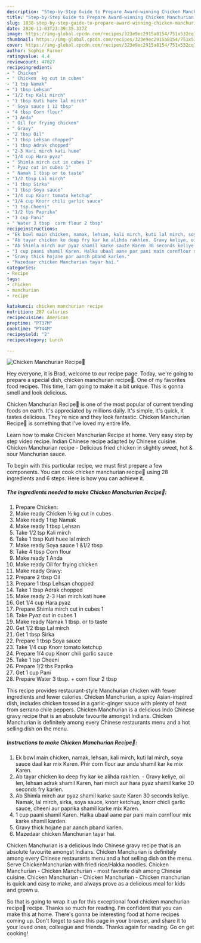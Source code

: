 ```yaml
---
description: "Step-by-Step Guide to Prepare Award-winning Chicken Manchurian Recipe🍲"
title: "Step-by-Step Guide to Prepare Award-winning Chicken Manchurian Recipe🍲"
slug: 1038-step-by-step-guide-to-prepare-award-winning-chicken-manchurian-recipe
date: 2020-11-03T23:39:35.337Z
image: https://img-global.cpcdn.com/recipes/323e9ec2915a8154/751x532cq70/chicken-manchurian-recipe🍲-recipe-main-photo.jpg
thumbnail: https://img-global.cpcdn.com/recipes/323e9ec2915a8154/751x532cq70/chicken-manchurian-recipe🍲-recipe-main-photo.jpg
cover: https://img-global.cpcdn.com/recipes/323e9ec2915a8154/751x532cq70/chicken-manchurian-recipe🍲-recipe-main-photo.jpg
author: Sophie Farmer
ratingvalue: 4.4
reviewcount: 47827
recipeingredient:
- " Chicken"
- " Chicken  kg cut in cubes"
- "1 tsp Namak"
- "1 tbsp Lehsan"
- "1/2 tsp Kali mirch"
- "1 tbsp Kuti huee lal mirch"
- " Soya sauce 1 12 tbsp"
- "4 tbsp Corn flour"
- "1 Anda"
- " Oil for frying chicken"
- " Gravy"
- "2 tbsp Oil"
- "1 tbsp Lehsan chopped"
- "1 tbsp Adrak chopped"
- "2-3 Hari mirch kati huee"
- "1/4 cup Hara pyaz"
- " Shimla mirch cut in cubes 1"
- " Pyaz cut in cubes 1"
- " Namak 1 tbsp or to taste"
- "1/2 tbsp Lal mirch"
- "1 tbsp Sirka"
- "1 tbsp Soya sauce"
- "1/4 cup Knorr tomato ketchup"
- "1/4 cup Knorr chili garlic sauce"
- "1 tsp Cheeni"
- "1/2 tbs Paprika"
- "1 cup Pani"
- " Water 3 tbsp  corn flour 2 tbsp"
recipeinstructions:
- "Ek bowl main chicken, namak, lehsan, kali mirch, kuti lal mirch, soya sauce daal kar mix Karen. Phir corn flour aur anda shamil kar ke mix Karen."
- "Ab tayar chicken ko deep fry kar ke alihda rakhlen. Gravy keliye, oil len, lehsan adrak shamil Karen, hari mirch aur hara pyaz shamil karke 30 seconds fry karlen."
- "Ab Shimla mirch aur pyaz shamil karke saute Karen 30 seconds keliye. Namak, lal mirch, sirka, soya sauce, knorr ketchup, knorr chicli garlic sauce, cheeni aur paprika shamil karke mix Karen."
- "1 cup paani shamil Karen. Halka ubaal aane par pani main cornflour mix karke shamil karden."
- "Gravy thick hojane par aanch pband karlen."
- "Mazedaar chicken Manchurian tayar hai."
categories:
- Recipe
tags:
- chicken
- manchurian
- recipe

katakunci: chicken manchurian recipe 
nutrition: 287 calories
recipecuisine: American
preptime: "PT37M"
cooktime: "PT44M"
recipeyield: "2"
recipecategory: Lunch

---
```



![Chicken Manchurian Recipe🍲](https://img-global.cpcdn.com/recipes/323e9ec2915a8154/751x532cq70/chicken-manchurian-recipe🍲-recipe-main-photo.jpg)

Hey everyone, it is Brad, welcome to our recipe page. Today, we're going to prepare a special dish, chicken manchurian recipe🍲. One of my favorites food recipes. This time, I am going to make it a bit unique. This is gonna smell and look delicious.

Chicken Manchurian Recipe🍲 is one of the most popular of current trending foods on earth. It's appreciated by millions daily. It's simple, it's quick, it tastes delicious. They're nice and they look fantastic. Chicken Manchurian Recipe🍲 is something that I've loved my entire life.

Learn how to make Chicken Manchurian Recipe at home. Very easy step by step video recipe. Indian Chinese recipe adapted by Chinese cuisine. Chicken Manchurian recipe - Delicious fried chicken in slightly sweet, hot &amp; sour Manchurian sauce.


To begin with this particular recipe, we must first prepare a few components. You can cook chicken manchurian recipe🍲 using 28 ingredients and 6 steps. Here is how you can achieve it.

<!--inarticleads1-->

##### The ingredients needed to make Chicken Manchurian Recipe🍲:

1. Prepare  Chicken:
1. Make ready  Chicken ½ kg cut in cubes
1. Make ready 1 tsp Namak
1. Make ready 1 tbsp Lehsan
1. Take 1/2 tsp Kali mirch
1. Take 1 tbsp Kuti huee lal mirch
1. Make ready  Soya sauce 1 &amp;1/2 tbsp
1. Take 4 tbsp Corn flour
1. Make ready 1 Anda
1. Make ready  Oil for frying chicken
1. Make ready  Gravy:
1. Prepare 2 tbsp Oil
1. Prepare 1 tbsp Lehsan chopped
1. Take 1 tbsp Adrak chopped
1. Make ready 2-3 Hari mirch kati huee
1. Get 1/4 cup Hara pyaz
1. Prepare  Shimla mirch cut in cubes 1
1. Take  Pyaz cut in cubes 1
1. Make ready  Namak 1 tbsp. or to taste
1. Get 1/2 tbsp Lal mirch
1. Get 1 tbsp Sirka
1. Prepare 1 tbsp Soya sauce
1. Take 1/4 cup Knorr tomato ketchup
1. Prepare 1/4 cup Knorr chili garlic sauce
1. Take 1 tsp Cheeni
1. Prepare 1/2 tbs Paprika
1. Get 1 cup Pani
1. Prepare  Water 3 tbsp. + corn flour 2 tbsp


This recipe provides restaurant-style Manchurian chicken with fewer ingredients and fewer calories. Chicken Manchurian, a spicy Asian-inspired dish, includes chicken tossed in a garlic-ginger sauce with plenty of heat from serrano chile peppers. Chicken Manchurian is a delicious Indo Chinese gravy recipe that is an absolute favourite amongst Indians. Chicken Manchurian is definitely among every Chinese restaurants menu and a hot selling dish on the menu. 

<!--inarticleads2-->

##### Instructions to make Chicken Manchurian Recipe🍲:

1. Ek bowl main chicken, namak, lehsan, kali mirch, kuti lal mirch, soya sauce daal kar mix Karen. Phir corn flour aur anda shamil kar ke mix Karen.
1. Ab tayar chicken ko deep fry kar ke alihda rakhlen. - Gravy keliye, oil len, lehsan adrak shamil Karen, hari mirch aur hara pyaz shamil karke 30 seconds fry karlen.
1. Ab Shimla mirch aur pyaz shamil karke saute Karen 30 seconds keliye. Namak, lal mirch, sirka, soya sauce, knorr ketchup, knorr chicli garlic sauce, cheeni aur paprika shamil karke mix Karen.
1. 1 cup paani shamil Karen. Halka ubaal aane par pani main cornflour mix karke shamil karden.
1. Gravy thick hojane par aanch pband karlen.
1. Mazedaar chicken Manchurian tayar hai.


Chicken Manchurian is a delicious Indo Chinese gravy recipe that is an absolute favourite amongst Indians. Chicken Manchurian is definitely among every Chinese restaurants menu and a hot selling dish on the menu. Serve ChickenManchurian with fried rice/Hakka noodles. Chicken Manchurian - Chicken Manchurian - most favorite dish among Chinese cuisine. Chicken Manchurian - Chicken Manchurian - Chicken manchurian is quick and easy to make, and always prove as a delicious meal for kids and grown u. 

So that is going to wrap it up for this exceptional food chicken manchurian recipe🍲 recipe. Thanks so much for reading. I'm confident that you can make this at home. There's gonna be interesting food at home recipes coming up. Don't forget to save this page in your browser, and share it to your loved ones, colleague and friends. Thanks again for reading. Go on get cooking!
